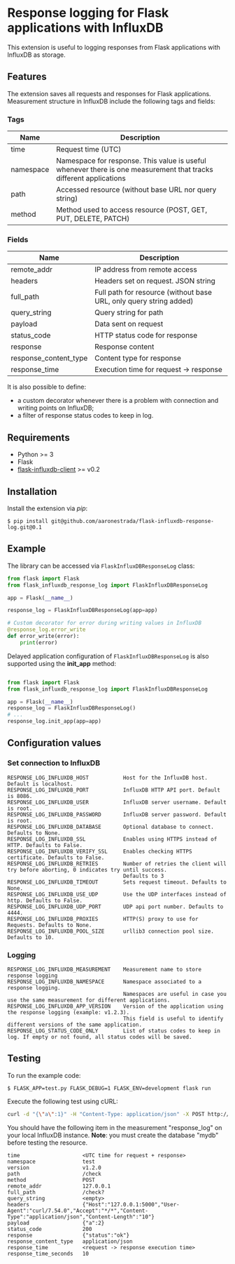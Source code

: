 # Response logging for Flask applications with InfluxDB
This extension is useful to logging responses from Flask applications with InfluxDB as storage.

## Features
The extension saves all requests and responses for Flask applications. Measurement structure in InfluxDB include the following tags and fields:

### Tags
|Name|Description|
|---|---|
|time|Request time (UTC)|
|namespace|Namespace for response. This value is useful whenever there is one measurement that tracks different applications|
|path|Accessed resource (without base URL nor query string)|
|method|Method used to access resource (POST, GET, PUT, DELETE, PATCH)|


### Fields
|Name|Description|
|---|---|
|remote_addr|IP address from remote access|
|headers|Headers set on request. JSON string|
|full_path|Full path for resource (without base URL, only query string added)|
|query_string|Query string for path|
|payload|Data sent on request|
|status_code|HTTP status code for response |
|response|Response content|
|response_content_type|Content type for response|
|response_time|Execution time for request -> response|

It is also possible to define: 
- a custom decorator whenever there is a problem with connection and writing points on InfluxDB;
- a filter of response status codes to keep in log. 

## Requirements
* Python >= 3
* Flask
* [flask-influxdb-client](https://github.com/aaronestrada/flask-influxdb-client) >= v0.2

## Installation
Install the extension via *pip*:

```
$ pip install git@github.com/aaronestrada/flask-influxdb-response-log.git@0.1
```

## Example
The library can be accessed via ``FlaskInfluxDBResponseLog`` class:

```python
from flask import Flask
from flask_influxdb_response_log import FlaskInfluxDBResponseLog

app = Flask(__name__)

response_log = FlaskInfluxDBResponseLog(app=app)

# Custom decorator for error during writing values in InfluxDB
@response_log.error_write
def error_write(error):    
    print(error)
```

Delayed application configuration of ``FlaskInfluxDBResponseLog`` is also supported using the **init_app** method:

```python

from flask import Flask
from flask_influxdb_response_log import FlaskInfluxDBResponseLog

app = Flask(__name__)
response_log = FlaskInfluxDBResponseLog()
# ...
response_log.init_app(app=app)
```

## Configuration values

### Set connection to InfluxDB
```
RESPONSE_LOG_INFLUXDB_HOST           Host for the InfluxDB host. Default is localhost.
RESPONSE_LOG_INFLUXDB_PORT           InfluxDB HTTP API port. Default is 8086.
RESPONSE_LOG_INFLUXDB_USER           InfluxDB server username. Default is root.
RESPONSE_LOG_INFLUXDB_PASSWORD       InfluxDB server password. Default is root.
RESPONSE_LOG_INFLUXDB_DATABASE       Optional database to connect.  Defaults to None.
RESPONSE_LOG_INFLUXDB_SSL            Enables using HTTPS instead of HTTP. Defaults to False.
RESPONSE_LOG_INFLUXDB_VERIFY_SSL     Enables checking HTTPS certificate. Defaults to False.
RESPONSE_LOG_INFLUXDB_RETRIES        Number of retries the client will try before aborting, 0 indicates try until success.
                                     Defaults to 3
RESPONSE_LOG_INFLUXDB_TIMEOUT        Sets request timeout. Defaults to None.
RESPONSE_LOG_INFLUXDB_USE_UDP        Use the UDP interfaces instead of http. Defaults to False.
RESPONSE_LOG_INFLUXDB_UDP_PORT       UDP api port number. Defaults to 4444.
RESPONSE_LOG_INFLUXDB_PROXIES        HTTP(S) proxy to use for Requests. Defaults to None.
RESPONSE_LOG_INFLUXDB_POOL_SIZE      urllib3 connection pool size. Defaults to 10.
```

### Logging
```
RESPONSE_LOG_INFLUXDB_MEASUREMENT    Measurement name to store response logging
RESPONSE_LOG_INFLUXDB_NAMESPACE      Namespace associated to a response logging.
                                     Namespaces are useful in case you use the same measurement for different applications.
RESPONSE_LOG_INFLUXDB_APP_VERSION    Version of the application using the response logging (example: v1.2.3).
                                     This field is useful to identify different versions of the same application.
RESPONSE_LOG_STATUS_CODE_ONLY        List of status codes to keep in log. If empty or not found, all status codes will be saved.
```                                        

## Testing
To run the example code:
```
$ FLASK_APP=test.py FLASK_DEBUG=1 FLASK_ENV=development flask run
```

Execute the following test using cURL:

```bash
curl -d "{\"a\":1}" -H "Content-Type: application/json" -X POST http://127.0.0.1:5000/check
```

You should have the following item in the measurement "response_log" on your local InfluxDB instance. **Note**: you must create the database "mydb" before testing the resource.

```
time                    <UTC time for request + response> 
namespace               test
version                 v1.2.0
path                    /check
method                  POST
remote_addr             127.0.0.1
full_path               /check?       
query_string            <empty>                                                                                                                                                                                                                                                 
headers                 {"Host":"127.0.0.1:5000","User-Agent":"curl/7.54.0","Accept":"*/*","Content-Type":"application/json","Content-Length":"10"}
payload                 {"a":2}
status_code             200
response                {"status":"ok"}
response_content_type   application/json
response_time           <request -> response execution time>
response_time_seconds   10
```
